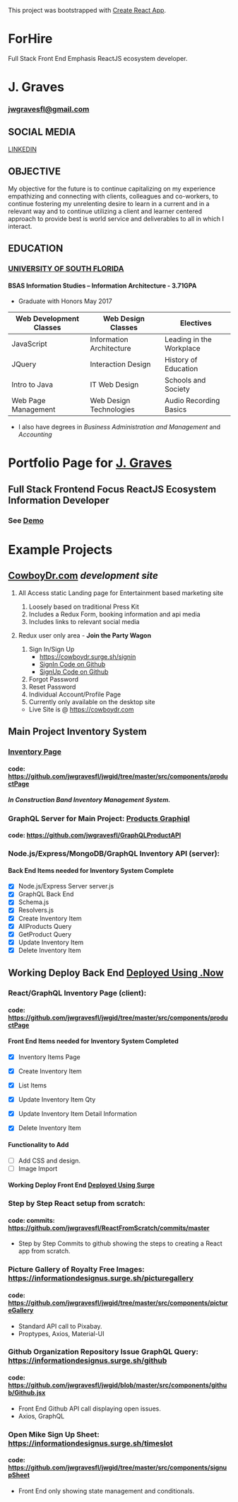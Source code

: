 This project was bootstrapped with [Create React App](https://github.com/facebookincubator/create-react-app).

# ForHire
  Full Stack Front End Emphasis ReactJS ecosystem developer.

# J. Graves
### jwgravesfl@gmail.com

## SOCIAL MEDIA
[LINKEDIN](https://www.linkedin.com/in/jwgravesfl/)

## OBJECTIVE
My objective for the future is to continue capitalizing on my experience empathizing and connecting with clients, colleagues and co-workers, to continue fostering my unrelenting desire to learn in a current and in a relevant way and to continue utilizing a client and learner centered approach to provide best is world service and deliverables to all in which I interact.

## EDUCATION
### [UNIVERSITY OF SOUTH FLORIDA](http://www.usf.edu/)
#### BSAS Information Studies – Information Architecture - 3.71GPA
- Graduate with Honors May 2017

| Web Development Classes | Web Design Classes | Electives |
| --------------- | ------------------------ | -------- |
|   JavaScript    | Information Architecture | Leading in the Workplace |
|     JQuery      |    Interaction Design    | History of Education |
| Intro to Java | IT Web Design | Schools and Society |
| Web Page Management | Web Design Technologies | Audio Recording Basics |

   - I also have degrees in *Business Administration and Management* and *Accounting*

# Portfolio Page for **[J. Graves](https://github.com/jwgravesfl/jwgid)**
## Full Stack Frontend Focus ReactJS Ecosystem Information Developer 
### **See [Demo](https://informationdesignus.surge.sh/)**

# Example Projects
## [CowboyDr.com](https://cowboydr.surge.sh) *development site*  
1. All Access static Landing page for Entertainment based marketing site 
     1. Loosely based on traditional Press Kit
     2. Includes a Redux Form, booking information and api media
     3. Includes links to relevant social media
2. Redux user only area - **Join the Party Wagon** 
     1. Sign In/Sign Up
        - https://cowboydr.surge.sh/signin
        - [SignIn Code on Github](https://github.com/jwgravesfl/cowboydr.com/blob/master/src/routes/SignIn.jsx)
        - [SignUp Code on Github](https://github.com/jwgravesfl/cowboydr.com/blob/master/src/routes/SignUp.jsx)   
     3. Forgot Password
     4. Reset Password
     5. Individual Account/Profile Page
     6. Currently only available on the desktop site

   - Live Site is @ https://cowboydr.com 

## **Main Project** Inventory System 
### [Inventory Page](https://informationdesignus.surge.sh/productpage)
#### code: https://github.com/jwgravesfl/jwgid/tree/master/src/components/productPage
  ##### In Construction Band Inventory Management System.

### **GraphQL Server for Main Project:** [Products Graphiql](https://gql-api-kdwnwzplsd.now.sh/graphql)
#### code: https://github.com/jwgravesfl/GraphQLProductAPI 


### **Node.js/Express/MongoDB/GraphQL Inventory API (server):**
#### Back End Items needed for Inventory System  **Complete**
- [x] Node.js/Express Server server.js
- [x] GraphQL Back End
- [x] Schema.js  
- [x] Resolvers.js
- [x] Create Inventory Item
- [x] AllProducts Query
- [x] GetProduct Query
- [x] Update Inventory Item
- [x] Delete Inventory Item

## Working      Deploy Back End [Deployed Using .Now](https://gql-api-kdwnwzplsd.now.sh)

### **React/GraphQL Inventory Page (client):** 
#### code: https://github.com/jwgravesfl/jwgid/tree/master/src/components/productPage

#### Front End Items needed for Inventory System  **Completed**
- [x] Inventory Items Page 
- [x] Create Inventory Item
- [x] List Items
- [x] Update Inventory Item Qty
- [x] Update Inventory Item Detail Information
- [x] Delete Inventory Item
  

#### Functionality to Add
- [ ] Add CSS and design.
- [ ] Image Import

#### Working Deploy Front End [Deployed Using Surge](https://informationdesignus.surge.sh)

### **Step by Step React setup from scratch:** 
####   code: commits: https://github.com/jwgravesfl/ReactFromScratch/commits/master
- Step by Step Commits to github showing the steps to creating a React app from scratch.

### **Picture Gallery of Royalty Free Images:** https://informationdesignus.surge.sh/picturegallery
####   code: https://github.com/jwgravesfl/jwgid/tree/master/src/components/pictureGallery
- Standard API call to Pixabay.    
- Proptypes, Axios, Material-UI

### **Github Organization Repository Issue GraphQL Query:** https://informationdesignus.surge.sh/github
####  code: https://github.com/jwgravesfl/jwgid/blob/master/src/components/github/Github.jsx
- Front End Github API call displaying open issues.  
- Axios, GraphQL

### **Open Mike Sign Up Sheet:**  https://informationdesignus.surge.sh/timeslot
####   code: https://github.com/jwgravesfl/jwgid/tree/master/src/components/signupSheet
- Front End only showing state management and conditionals.
